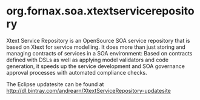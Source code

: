 org.fornax.soa.xtextservicerepository
=====================================

Xtext Service Repository is an OpenSource SOA service repository that is based on Xtext for service modelling. It does more than just storing and managing contracts of services in a SOA environment: Based on contracts defined with DSLs as well as applying model validators and code generation, it speeds up the service development and SOA governance approval processes with automated compliance checks. 

The Eclipse updatesite can be found at http://dl.bintray.com/andrearn/XtextServiceRepository-updatesite
